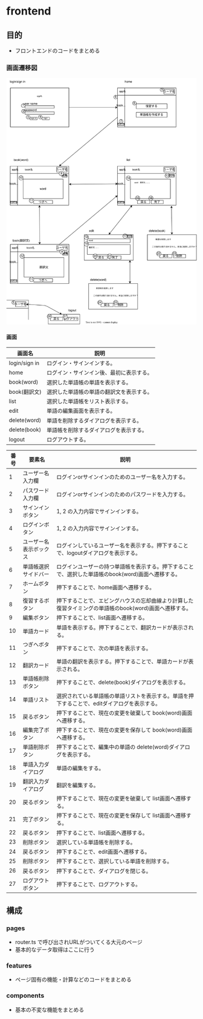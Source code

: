 # frontend

## 目的
- フロントエンドのコードをまとめる

### 画面遷移図
![](./画面遷移図.drawio.svg)

#### 画面

| 画面名 | 説明 |
| --- | --- |
| login/sign in | ログイン・サインインする。 |
| home | ログイン・サインイン後、最初に表示する。 |
| book(word) | 選択した単語帳の単語を表示する。 |
| book(翻訳文) | 選択した単語帳の単語の翻訳文を表示する。 |
| list | 選択した単語帳をリスト表示する。 |
| edit | 単語の編集画面を表示する。 |
| delete(word) | 単語を削除するダイアログを表示する。 |
| delete(book) | 単語帳を削除するダイアログを表示する。 |
| logout | ログアウトする。 |


| 番号 | 要素名 | 説明 |
| --- | --- | --- |
|  1 | ユーザー名入力欄 | ログインorサインインのためのユーザー名を入力する。 |
|  2 | パスワード入力欄 | ログインorサインインのためのパスワードを入力する。 |
|  3 | サインインボタン | 1, 2 の入力内容でサインインする。 |
|  4 | ログインボタン   | 1, 2 の入力内容でサインインする。 |
|  5 | ユーザー名表示ボックス | ログインしているユーザー名を表示する。押下することで、logoutダイアログを表示する。 |
|  6 | 単語帳選択サイドバー | ログインユーザーの持つ単語帳を表示する。押下することで、選択した単語帳のbook(word)画面へ遷移する。 |
|  7 | ホームボタン | 押下することで、home画面へ遷移する。 |
|  8 | 復習するボタン | 押下することで、エビングハウスの忘却曲線より計算した復習タイミングの単語帳のbook(word)画面へ遷移する。 |
|  9 | 編集ボタン | 押下することで、list画面へ遷移する。 |
| 10 | 単語カード | 単語を表示する。押下することで、翻訳カードが表示される。 |
| 11 | つぎへボタン | 押下することで、次の単語を表示する。 |
| 12 | 翻訳カード | 単語の翻訳を表示する。押下することで、単語カードが表示される。 |
| 13 | 単語帳削除ボタン | 押下することで、delete(book)ダイアログを表示する。 |
| 14 | 単語リスト | 選択されている単語帳の単語リストを表示する。単語を押下することで、editダイアログを表示する。 |
| 15 | 戻るボタン | 押下することで、現在の変更を破棄して book(word)画面へ遷移する。 |
| 16 | 編集完了ボタン | 押下することで、現在の変更を保存して book(word)画面へ遷移する。 |
| 17 | 単語削除ボタン | 押下することで、編集中の単語の delete(word)ダイアログを表示する。 |
| 18 | 単語入力ダイアログ | 単語の編集をする。 |
| 19 | 翻訳入力ダイアログ | 翻訳を編集する。 |
| 20 | 戻るボタン | 押下することで、現在の変更を破棄して list画面へ遷移する。 |
| 21 | 完了ボタン | 押下することで、現在の変更を保存して list画面へ遷移する。 |
| 22 | 戻るボタン | 押下することで、list画面へ遷移する。 |
| 23 | 削除ボタン | 選択している単語帳を削除する。 |
| 24 | 戻るボタン | 押下することで、edit画面へ遷移する。 |
| 25 | 削除ボタン | 押下することで、選択している単語を削除する。 |
| 26 | 戻るボタン | 押下することで、ダイアログを閉じる。 |
| 27 | ログアウトボタン | 押下することで、ログアウトする。 |

## 構成
### pages
- router.ts で呼び出されURLがついてくる大元のページ
- 基本的なデータ取得はここに行う

### features
- ページ固有の機能・計算などのコードをまとめる

### components
- 基本の不変な機能をまとめる
